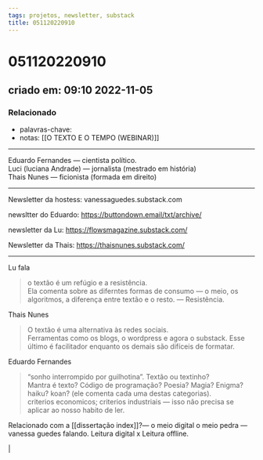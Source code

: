 ```yaml
---
tags: projetos, newsletter, substack
title: 051120220910
---
```


# 051120220910

## criado em: 09:10 2022-11-05

### Relacionado

- palavras-chave: 
- notas: [[O TEXTO E O TEMPO (WEBINAR)]]
---

Eduardo Fernandes — cientista político.  
Luci (luciana Andrade) — jornalista (mestrado em história)  
Thais Nunes — ficionista (formada em direito)

---

Newsletter da hostess: vanessaguedes.substack.com

newsltter do Eduardo: https://buttondown.email/txt/archive/

newsletter da Lu: https://flowsmagazine.substack.com/

Newsletter da Thais: https://thaisnunes.substack.com/

---

Lu fala

>o textão é um refúgio e a resistência.  
Ela comenta sobre as diferntes formas de consumo — o meio, os algoritmos, a diferença entre textão e o resto. — Resistência.

Thais Nunes

>O textão é uma alternativa às redes sociais.  
>Ferramentas como os blogs, o wordpress e agora o substack. Esse último é facilitador enquanto os demais são difíceis de formatar.

Eduardo Fernandes

>“sonho interrompido por guilhotina”. Textão ou textinho?  
>Mantra é texto? Código de programação? Poesia? Magia? Enigma?  
>haiku? koan? (ele comenta cada uma destas categorias).  
>criterios economicos; criterios industriais — isso não precisa se aplicar ao nosso habito de ler.

Relacionado com a [[dissertação index]]?— o meio digital o meio pedra — vanessa guedes falando. Leitura digital x Leitura offline.

|
